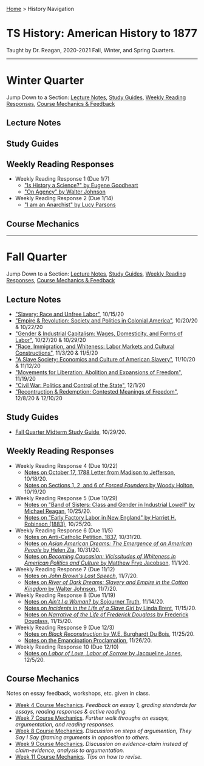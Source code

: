 [Home](https://andre-ye.github.io) > History Navigation

# TS History: American History to 1877
Taught by Dr. Reagan, 2020-2021 Fall, Winter, and Spring Quarters.

---

# Winter Quarter

Jump Down to a Section: [Lecture Notes](#lecture-notes), [Study Guides](#study-guides), [Weekly Reading Responses](#weekly-reading-responses), [Course Mechanics & Feedback](#course-mechanics)

## Lecture Notes

## Study Guides

## Weekly Reading Responses
- Weekly Reading Response 1 (Due 1/7)
  - ["Is History a Science?" by Eugene Goodheart](https://andre-ye.github.io/history/winter/reading-responses/rr1/is-history-a-science)
  - ["On Agency" by Walter Johnson](https://andre-ye.github.io/history/winter/reading-responses/rr1/on-agency)
- Weekly Reading Response 2 (Due 1/14)
  - ["I am an Anarchist" by Lucy Parsons](https://andre-ye.github.io/history/winter/reading-responses/rr2/i-am-an-anarchist)

## Course Mechanics

---

# Fall Quarter

Jump Down to a Section: [Lecture Notes](#lecture-notes-1), [Study Guides](#study-guides-1), [Weekly Reading Responses](#weekly-reading-responses-1), [Course Mechanics & Feedback](#course-mechanics-1)

## Lecture Notes
- ["Slavery: Race and Unfree Labor"](https://andre-ye.github.io/history/lecture-notes/slavery-race-and-unfree-labor), 10/15/20
- ["Empire & Revolution: Society and Politics in Colonial America"](https://andre-ye.github.io/history/lecture-notes/empire-and-revolution), 10/20/20 & 10/22/20
- ["Gender & Industrial Capitalism: Wages, Domesticity, and Forms of Labor"](https://andre-ye.github.io/history/lecture-notes/gender-and-industrial-capitalism), 10/27/20 & 10/29/20
- ["Race, Immigration, and Whiteness: Labor Markets and Cultural Constructions"](https://andre-ye.github.io/history/lecture-notes/race-and-immigration), 11/3/20 & 11/5/20
- ["A Slave Society: Economics and Culture of American Slavery"](https://andre-ye.github.io/history/lecture-notes/a-slave-society), 11/10/20 & 11/12/20
- ["Movements for Liberation: Abolition and Expansions of Freedom"](https://andre-ye.github.io/history/lecture-notes/movements-for-liberation), 11/19/20
- ["Civil War: Politics and Control of the State"](https://andre-ye.github.io/history/lecture-notes/civil-war), 12/1/20
- ["Recontruction & Redemption: Contested Meanings of Freedom"](https://andre-ye.github.io/history/lecture-notes/reconstruction-and-redemption), 12/8/20 & 12/10/20

## Study Guides
- [Fall Quarter Midterm Study Guide](https://andre-ye.github.io/history/study-guides/fall-quarter-midterm-study-guide), 10/29/20.

## Weekly Reading Responses
- Weekly Reading Response 4 (Due 10/22)
  - [Notes on October 17, 1788 Letter from Madison to Jefferson](https://andre-ye.github.io/history/rr4/letters-of-madison-notes), 10/18/20.
  - [Notes on Sections 1, 2, and 6 of *Forced Founders* by Woody Holton](https://andre-ye.github.io/history/rr4/forced-founders-notes), 10/19/20
- Weekly Reading Response 5 (Due 10/29)
  - [Notes on "Band of Sisters: Class and Gender in Industrial Lowell" by Michael Reagan](https://andre-ye.github.io/history/rr5/band-of-sisters), 10/25/20.
  - [Notes on "Early Factory Labor in New England" by Harriet H. Robinson (1883)](https://andre-ye.github.io/history/rr5/early-factory-labor), 10/25/20.
- Weekly Reading Response 6 (Due 11/5)
  - [Notes on Anti-Catholic Petition, 1837](https://andre-ye.github.io/history/rr6/anti-catholic-petition), 10/31/20.
  - [Notes on *Asian American Dreams: The Emergence of an American People* by Helen Zia](https://andre-ye.github.io/history/rr6/asian-american-dreams), 10/31/20.
  - [Notes on *Becoming Caucasian: Vicissitudes of Whiteness in American Politics and Culture* by Matthew Frye Jacobson](https://andre-ye.github.io/history/rr6/becoming-caucasian), 11/1/20.
- Weekly Reading Response 7 (Due 11/12)
  - [Notes on *John Brown's Last Speech*](https://andre-ye.github.io/history/rr7/john-brown), 11/7/20.
  - [Notes on *River of Dark Dreams: Slavery and Empire in the Cotton Kingdom* by Walter Johnson](https://andre-ye.github.io/history/rr7/river-of-dark-dreams), 11/7/20.
- Weekly Reading Response 8 (Due 11/19)
  - [Notes on *Ain't I a Woman?* by Sojourner Truth](https://andre-ye.github.io/history/rr8/aint-i-a-woman), 11/14/20.
  - [Notes on *Incidents in the Life of a Slave Girl* by Linda Brent](https://andre-ye.github.io/history/rr8/life-of-a-slave-girl), 11/15/20.
  - [Notes on *Narrative of the Life of Frederick Douglass* by Frederick Douglass](https://andre-ye.github.io/history/rr8/narrative-of-the-life-of-frederick-douglass), 11/15/20.
- Weekly Reading Response 9 (Due 12/3)
  - [Notes on *Black Reconstruction* by W.E. Burghardt Du Bois](https://andre-ye.github.io/history/rr9/black_reconstruction), 11/25/20.
  - [Notes on the Emancipation Proclamation](https://andre-ye.github.io/history/rr9/emancipation_proclamation), 11/26/20.
- Weekly Reading Response 10 (Due 12/10)
  - [Notes on *Labor of Love, Labor of Sorrow* by Jacqueline Jones](https://andre-ye.github.io/history/rr10/labor-of-love), 12/5/20.
  
## Course Mechanics
Notes on essay feedback, workshops, etc. given in class.
- [Week 4 Course Mechanics](https://andre-ye.github.io/history/course-mechanics/week-4). *Feedback on essay 1, grading standards for essays, reading responses & active reading.*
- [Week 7 Course Mechanics](https://andre-ye.github.io/history/course-mechanics/week-7). *Further walk throughs on essays, argumentation, and reading responses.*
- [Week 8 Course Mechanics](https://andre-ye.github.io/history/course-mechanics/week-8). *Discussion on steps of argumention, They Say I Say (framing arguments in opposition to others.*
- [Week 9 Course Mechanics](https://andre-ye.github.io/history/course-mechanics/week-9). *Discussion on evidence-claim instead of claim-evidence, analysis to argumentation.*
- [Week 11 Course Mechanics](https://andre-ye.github.io/history/course-mechanics/week_11). *Tips on how to revise.*
